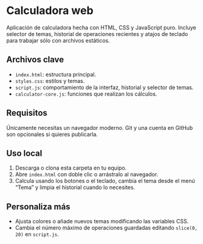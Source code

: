 # Calculadora web

Aplicación de calculadora hecha con HTML, CSS y JavaScript puro. Incluye selector de temas, historial de operaciones recientes y atajos de teclado para trabajar sólo con archivos estáticos.

## Archivos clave

- `index.html`: estructura principal.
- `styles.css`: estilos y temas.
- `script.js`: comportamiento de la interfaz, historial y selector de temas.
- `calculator-core.js`: funciones que realizan los cálculos.

## Requisitos

Únicamente necesitas un navegador moderno. Git y una cuenta en GitHub son opcionales si quieres publicarla.

## Uso local

1. Descarga o clona esta carpeta en tu equipo.
2. Abre `index.html` con doble clic o arrástralo al navegador.
3. Calcula usando los botones o el teclado, cambia el tema desde el menú “Tema” y limpia el historial cuando lo necesites.

## Personaliza más

- Ajusta colores o añade nuevos temas modificando las variables CSS.
- Cambia el número máximo de operaciones guardadas editando `slice(0, 20)` en `script.js`.
